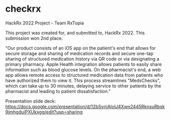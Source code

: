 # checkrx
HackRx 2022 Project - Team RxTopia

This project was created for, and submitted to, HackRx 2022. This submission won 2nd place. 

"Our product consists of an iOS app on the patient's end that allows for secure storage and sharing of medication records and secure one-tap sharing of structured medication history via QR code or via designating a primary pharmacy. Apple Health integration allows patients to easily share information such as blood glucose levels. On the pharmacist's end, a web app allows remote access to structured medication data from patients who have authorized them to view it. This process streamlines "MedsChecks", which can take up to 30 minutes, delaying service to other patients by the pharmacist and leading to patient dissatisfaction."

Presentation slide deck: https://docs.google.com/presentation/d/12bSvniAIolJ4Xwn2445RknsuRbsk9jmhgduiPXUkxgg/edit?usp=sharing
